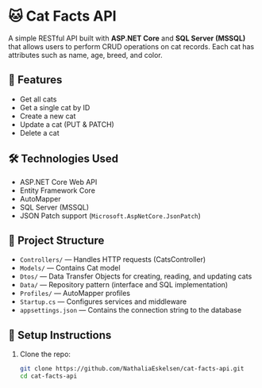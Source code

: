 # 🐱 Cat Facts API

A simple RESTful API built with **ASP.NET Core** and **SQL Server (MSSQL)** that allows users to perform CRUD operations on cat records. Each cat has attributes such as name, age, breed, and color.

## 🚀 Features

- Get all cats
- Get a single cat by ID
- Create a new cat
- Update a cat (PUT & PATCH)
- Delete a cat

## 🛠️ Technologies Used

- ASP.NET Core Web API
- Entity Framework Core
- AutoMapper
- SQL Server (MSSQL)
- JSON Patch support (`Microsoft.AspNetCore.JsonPatch`)

## 📁 Project Structure

- `Controllers/` — Handles HTTP requests (CatsController)
- `Models/` — Contains Cat model
- `Dtos/` — Data Transfer Objects for creating, reading, and updating cats
- `Data/` — Repository pattern (interface and SQL implementation)
- `Profiles/` — AutoMapper profiles
- `Startup.cs` — Configures services and middleware
- `appsettings.json` — Contains the connection string to the database

## 🔧 Setup Instructions

1. Clone the repo:
   ```bash
   git clone https://github.com/NathaliaEskelsen/cat-facts-api.git
   cd cat-facts-api
